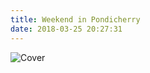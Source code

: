 ```yaml
---
title: Weekend in Pondicherry
date: 2018-03-25 20:27:31
---
```

![Cover](https://preview.ibb.co/jLdHs7/IMG_7907.jpg)

